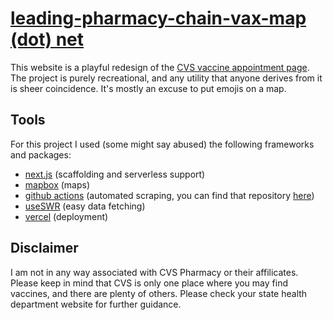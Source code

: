# [leading-pharmacy-chain-vax-map (dot) net](https://leading-pharmacy-chain-vax-map.net/)

This website is a playful redesign of the [CVS vaccine appointment page](https://www.cvs.com/immunizations/covid-19-vaccine). 
The project is purely recreational, and any utility that anyone derives from it is sheer coincidence. 
It's mostly an excuse to put emojis on a map.

## Tools

For this project I used (some might say abused) the following frameworks and packages:

- [next.js](https://nextjs.org/) (scaffolding and serverless support)
- [mapbox](https://www.mapbox.com/) (maps)
- [github actions](https://github.com/features/actions) (automated scraping, you can find that repository [here](https://github.com/bora-uyumazturk/scrape-covid-availability))
- [useSWR](https://swr.vercel.app/) (easy data fetching)
- [vercel](https://vercel.com/dashboard) (deployment)

## Disclaimer

I am not in any way associated with CVS Pharmacy or their affilicates. 
Please keep in mind that CVS is only one place where you may find vaccines, and there are plenty of others. Please check your state 
health department website for further guidance. 
